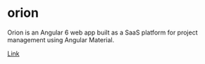 # orion
Orion is an Angular 6 web app built as a SaaS platform for project management using Angular Material.

[Link](https://jmoceri34.github.io/orion/)
